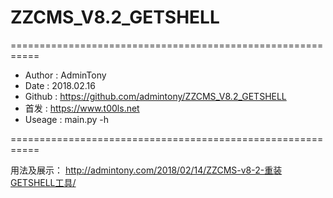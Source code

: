 # ZZCMS_V8.2_GETSHELL

===========================================================
* Author : AdminTony
* Date : 2018.02.16
* Github : https://github.com/admintony/ZZCMS_V8.2_GETSHELL
* 首发 : https://www.t00ls.net
* Useage : main.py -h

===========================================================

用法及展示：
http://admintony.com/2018/02/14/ZZCMS-v8-2-重装GETSHELL工具/
